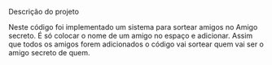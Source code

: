 Descrição do projeto

Neste código foi implementado um sistema para sortear amigos no Amigo secreto. 
É só colocar o nome de um amigo no espaço e adicionar.
Assim que todos os amigos forem adicionados o código vai sortear quem vai ser o amigo secreto de quem.
